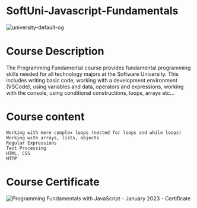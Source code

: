 # SoftUni-Javascript-Fundamentals
![university-default-og](https://user-images.githubusercontent.com/105119768/167285408-bd8e3f88-de8c-4361-962a-be2e8967bd0c.png)

# Course Description

The Programming Fundamental course provides fundamental programming skills needed for all technology majors at the Software University. 
This includes writing basic code, working with a development environment (VSCode), using variables and data, operators and expressions,
working with the console, using conditional constructions, loops, arrays etc...

# Course content

    Working with more complex loops (nested for loops and while loops)
    Working with arrays, lists, objects
    Regular Expressions
    Text Processing
    HTML, CSS
    HTTP

# Course Certificate
![Programming Fundamentals with JavaScript - January 2023 - Certificate](https://user-images.githubusercontent.com/132137247/235304880-908a0276-237b-415f-827c-8b47ca62f796.jpeg)
